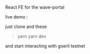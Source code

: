 React FE for the wave-portal

live demo : 

just clone and these

> yarn
> yarn dev

and start interacting with goerli testnet
